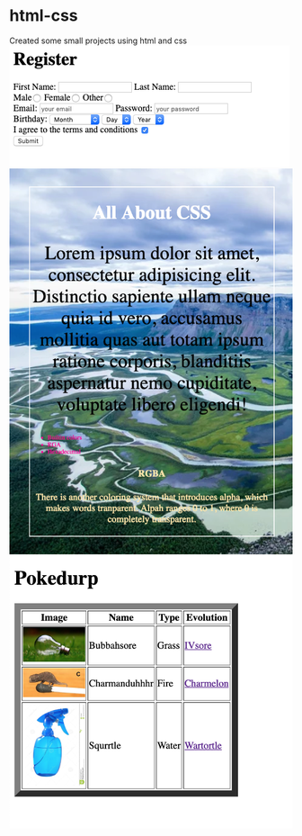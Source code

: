 # html-css
Created some small projects using html and css
![alt text](https://github.com/stu562/html-css/blob/master/ScreenShot/registration%20SS.png?raw=true)
![alt text](https://github.com/stu562/html-css/blob/master/ScreenShot/aboutcss.png?raw=true)
![alt text](https://github.com/stu562/html-css/blob/master/ScreenShot/Pokedurp%20SS.png?raw=true)

